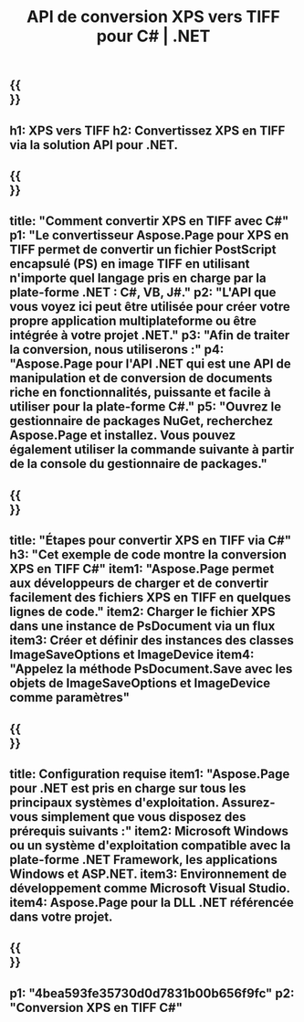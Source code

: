 ﻿---
translation: true
template: /_templates/_conversion-child-net.md
title: API de conversion XPS vers TIFF pour C# |  .NET
url: /net/conversion/xps-to-tiff/
description: Exemple de code pour la conversion XPS vers TIFF C#. Utilisez le code d'exemple d'API pour la conversion de fichiers XPS par lots en TIFF dans VB.NET, Asp.NET ou toute application basée sur .NET.
informat: XPS
outformat: TIFF
otherformats: XPS EPS
---

{{<section banner>}}
---
h1: XPS vers TIFF
h2: Convertissez XPS en TIFF via la solution API pour .NET.
---

{{<section overview>}}
---
title: "Comment convertir XPS en TIFF avec C#"
p1: "Le convertisseur Aspose.Page pour XPS en TIFF permet de convertir un fichier PostScript encapsulé (PS) en image TIFF en utilisant n'importe quel langage pris en charge par la plate-forme .NET : C#, VB, J#."
p2: "L'API que vous voyez ici peut être utilisée pour créer votre propre application multiplateforme ou être intégrée à votre projet .NET."
p3: "Afin de traiter la conversion, nous utiliserons :"
p4: "Aspose.Page pour l'API .NET qui est une API de manipulation et de conversion de documents riche en fonctionnalités, puissante et facile à utiliser pour la plate-forme C#."
p5: "Ouvrez le gestionnaire de packages NuGet, recherchez Aspose.Page et installez. Vous pouvez également utiliser la commande suivante à partir de la console du gestionnaire de packages."
---

{{<section feature1>}}
---
title: "Étapes pour convertir XPS en TIFF via C#"
h3: "Cet exemple de code montre la conversion XPS en TIFF C#"
item1: "Aspose.Page permet aux développeurs de charger et de convertir facilement des fichiers XPS en TIFF en quelques lignes de code."
item2: Charger le fichier XPS dans une instance de PsDocument via un flux
item3: Créer et définir des instances des classes ImageSaveOptions et ImageDevice
item4: "Appelez la méthode PsDocument.Save avec les objets de ImageSaveOptions et ImageDevice comme paramètres"
---

{{<section feature2>}}
---
title: Configuration requise
item1: "Aspose.Page pour .NET est pris en charge sur tous les principaux systèmes d'exploitation. Assurez-vous simplement que vous disposez des prérequis suivants :"
item2: Microsoft Windows ou un système d'exploitation compatible avec la plate-forme .NET Framework, les applications Windows et ASP.NET.
item3: Environnement de développement comme Microsoft Visual Studio.
item4: Aspose.Page pour la DLL .NET référencée dans votre projet.
---

{{<section gist>}}
---
p1: "4bea593fe35730d0d7831b00b656f9fc"
p2: "Conversion XPS en TIFF C#"
---
